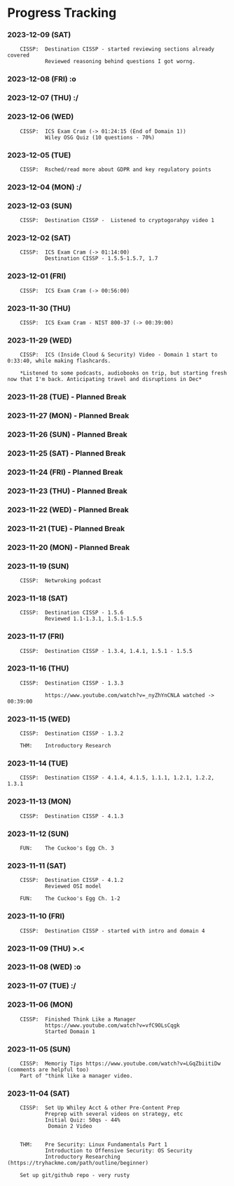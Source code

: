 # Progress Tracking

<!--
### 2024-01-31 (TUE)

### 2024-01-30 (MON)

### 2024-01-29 (SUN)

### 2024-01-28 (SAT)

### 2024-01-27 (FRI)

### 2024-01-26 (THU)

### 2024-01-25 (WED)

### 2024-01-24 (TUE)

### 2024-01-23 (MON)

### 2024-01-22 (SUN)

### 2024-01-21 (SAT)

### 2024-01-20 (FRI)

### 2024-01-19 (THU)

### 2024-01-18 (WED)

### 2024-01-17 (TUE)

### 2024-01-16 (MON)

### 2024-01-15 (SUN)

### 2024-01-14 (SAT)

### 2024-01-13 (FRI)

### 2024-01-12 (THU)

### 2024-01-11 (WED)

### 2024-01-10 (TUE)

### 2024-01-09 (MON)

### 2024-01-08 (SUN)

### 2024-01-07 (SAT)

### 2024-01-06 (FRI)

### 2024-01-05 (THU)

### 2024-01-04 (WED)

### 2024-01-03 (TUE)

### 2024-01-02 (MON)

### 2024-01-01 (SUN)

### 2023-12-31 (SUN)

### 2023-12-30 (SAT)

### 2023-12-29 (FRI)

### 2023-12-28 (THU)

### 2023-12-27 (WED)

### 2023-12-26 (TUE)

### 2023-12-25 (MON)

### 2023-12-24 (SUN)

### 2023-12-23 (SAT)

### 2023-12-22 (FRI)

### 2023-12-21 (THU)

### 2023-12-20 (WED)

### 2023-12-19 (TUE)

### 2023-12-18 (MON)

### 2023-12-17 (SUN)

### 2023-12-16 (SAT)

### 2023-12-15 (FRI)
        CISSP:

### 2023-12-14 (THU)
        CISSP:

### 2023-12-13 (WED)
        CISSP:

### 2023-12-12 (TUE)
        CISSP:

### 2023-12-11 (MON)
        CISSP:

### 2023-12-10 (SUN)
        CISSP:  Destination CISSP: --->

### 2023-12-09 (SAT)
        CISSP:  Destination CISSP - started reviewing sections already covered 
                Reviewed reasoning behind questions I got worng.

### 2023-12-08 (FRI) :o
### 2023-12-07 (THU) :/

### 2023-12-06 (WED)
        CISSP:  ICS Exam Cram (-> 01:24:15 (End of Domain 1))
                Wiley OSG Quiz (10 questions - 70%)

### 2023-12-05 (TUE)
        CISSP:  Rsched/read more about GDPR and key regulatory points

### 2023-12-04 (MON) :/

### 2023-12-03 (SUN)
        CISSP:  Destination CISSP -  Listened to cryptogorahpy video 1

### 2023-12-02 (SAT)
        CISSP:  ICS Exam Cram (-> 01:14:00)
                Destination CISSP - 1.5.5-1.5.7, 1.7

### 2023-12-01 (FRI)
        CISSP:  ICS Exam Cram (-> 00:56:00)

### 2023-11-30 (THU)
        CISSP:  ICS Exam Cram - NIST 800-37 (-> 00:39:00)

### 2023-11-29 (WED)
        CISSP:  ICS (Inside Cloud & Security) Video - Domain 1 start to 0:33:40, while making flashcards.

        *Listened to some podcasts, audiobooks on trip, but starting fresh now that I'm back. Anticipating travel and disruptions in Dec*

### 2023-11-28 (TUE) - Planned Break

### 2023-11-27 (MON) - Planned Break

### 2023-11-26 (SUN) - Planned Break

### 2023-11-25 (SAT) - Planned Break

### 2023-11-24 (FRI) - Planned Break

### 2023-11-23 (THU) - Planned Break

### 2023-11-22 (WED) - Planned Break

### 2023-11-21 (TUE) - Planned Break

### 2023-11-20 (MON) - Planned Break

### 2023-11-19 (SUN)
        CISSP:  Netwroking podcast

### 2023-11-18 (SAT)
        CISSP:  Destination CISSP - 1.5.6
                Reviewed 1.1-1.3.1, 1.5.1-1.5.5

### 2023-11-17 (FRI)
        CISSP:  Destination CISSP - 1.3.4, 1.4.1, 1.5.1 - 1.5.5

### 2023-11-16 (THU)
        CISSP:  Destination CISSP - 1.3.3

                https://www.youtube.com/watch?v=_nyZhYnCNLA watched -> 00:39:00

### 2023-11-15 (WED)
        CISSP:  Destination CISSP - 1.3.2

        THM:    Introductory Research 


### 2023-11-14 (TUE)
        CISSP:  Destination CISSP - 4.1.4, 4.1.5, 1.1.1, 1.2.1, 1.2.2, 1.3.1

### 2023-11-13 (MON)
        CISSP:  Destination CISSP - 4.1.3 

### 2023-11-12 (SUN)
        FUN:    The Cuckoo's Egg Ch. 3

### 2023-11-11 (SAT)
        CISSP:  Destination CISSP - 4.1.2
                Reviewed OSI model 

        FUN:    The Cuckoo's Egg Ch. 1-2

### 2023-11-10 (FRI)
        CISSP:  Destination CISSP - started with intro and domain 4

### 2023-11-09 (THU) >.<

### 2023-11-08 (WED) :o

### 2023-11-07 (TUE) :/

### 2023-11-06 (MON)
        CISSP:  Finished Think Like a Manager 
                https://www.youtube.com/watch?v=vfC9OLsCqgk
                Started Domain 1 


### 2023-11-05 (SUN)
        CISSP:  Memoriy Tips https://www.youtube.com/watch?v=LGqZbiitiDw (comments are helpful too)
        Part of "think like a manager video.


### 2023-11-04 (SAT) 

        CISSP:  Set Up Whiley Acct & other Pre-Content Prep
                Preprep with several videos on strategy, etc
                Initial Quiz: 50qs - 44%
                 Domain 2 Video


        THM:    Pre Security: Linux Fundamentals Part 1
                Introduction to Offensive Security: OS Security
                Introductory Researching (https://tryhackme.com/path/outline/beginner)
       
        Set up git/github repo - very rusty

    